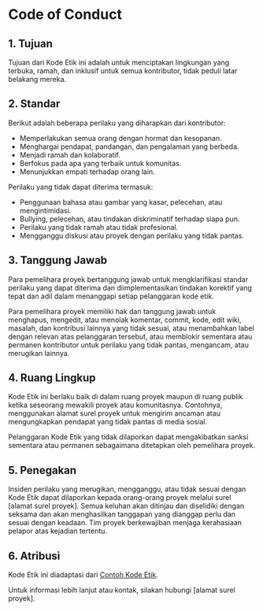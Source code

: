 # Code of Conduct

## 1. Tujuan

Tujuan dari Kode Etik ini adalah untuk menciptakan lingkungan yang terbuka, ramah, dan inklusif untuk semua kontributor, tidak peduli latar belakang mereka.

## 2. Standar

Berikut adalah beberapa perilaku yang diharapkan dari kontributor:

- Memperlakukan semua orang dengan hormat dan kesopanan.
- Menghargai pendapat, pandangan, dan pengalaman yang berbeda.
- Menjadi ramah dan kolaboratif.
- Berfokus pada apa yang terbaik untuk komunitas.
- Menunjukkan empati terhadap orang lain.

Perilaku yang tidak dapat diterima termasuk:

- Penggunaan bahasa atau gambar yang kasar, pelecehan, atau mengintimidasi.
- Bullying, pelecehan, atau tindakan diskriminatif terhadap siapa pun.
- Perilaku yang tidak ramah atau tidak profesional.
- Mengganggu diskusi atau proyek dengan perilaku yang tidak pantas.

## 3. Tanggung Jawab

Para pemelihara proyek bertanggung jawab untuk mengklarifikasi standar perilaku yang dapat diterima dan diimplementasikan tindakan korektif yang tepat dan adil dalam menanggapi setiap pelanggaran kode etik.

Para pemelihara proyek memiliki hak dan tanggung jawab untuk menghapus, mengedit, atau menolak komentar, commit, kode, edit wiki, masalah, dan kontribusi lainnya yang tidak sesuai, atau menambahkan label dengan relevan atas pelanggaran tersebut, atau memblokir sementara atau permanen kontributor untuk perilaku yang tidak pantas, mengancam, atau merugikan lainnya.

## 4. Ruang Lingkup

Kode Etik ini berlaku baik di dalam ruang proyek maupun di ruang publik ketika seseorang mewakili proyek atau komunitasnya. Contohnya, menggunakan alamat surel proyek untuk mengirim ancaman atau mengungkapkan pendapat yang tidak pantas di media sosial.

Pelanggaran Kode Etik yang tidak dilaporkan dapat mengakibatkan sanksi sementara atau permanen sebagaimana ditetapkan oleh pemelihara proyek.

## 5. Penegakan

Insiden perilaku yang merugikan, mengganggu, atau tidak sesuai dengan Kode Etik dapat dilaporkan kepada orang-orang proyek melalui surel [alamat surel proyek]. Semua keluhan akan ditinjau dan diselidiki dengan seksama dan akan menghasilkan tanggapan yang dianggap perlu dan sesuai dengan keadaan. Tim proyek berkewajiban menjaga kerahasiaan pelapor atas kejadian tertentu.

## 6. Atribusi

Kode Etik ini diadaptasi dari [Contoh Kode Etik](https://www.contributor-covenant.org/version/2/0/code_of_conduct.html).

Untuk informasi lebih lanjut atau kontak, silakan hubungi [alamat surel proyek].
